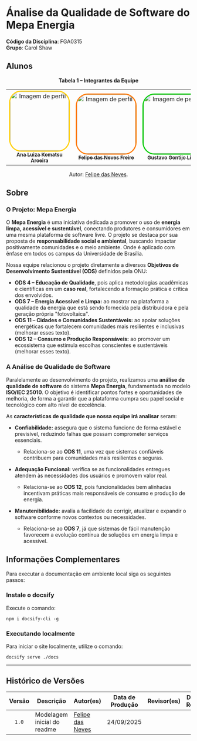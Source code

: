 # Ánalise da Qualidade de Software do Mepa Energia

**Código da Disciplina**: FGA0315<br>
**Grupo**: Carol Shaw<br>

## Alunos



<div align="center">
  <p><strong>Tabela 1 – Integrantes da Equipe</strong></p>



  <table>
    <tr>
      <td align="center">
        <a href="https://github.com/luluaroeira">
          <img style="border-radius: 20%; border: 3px solid #ffcf00;" src="https://avatars.githubusercontent.com/u/89143347?v=4" width="160px" alt="Imagem de perfil"/>
          <br /><sub><b>Ana Luiza Komatsu Aroeira</b></sub>
        </a><br />
      </td>
      <td align="center">
        <a href="https://github.com/FelipeFreire-gf">
          <img style="border-radius: 20%; border: 3px solid #ff7a00;" src="https://avatars.githubusercontent.com/u/62055315?v=4" width="160px" alt="Imagem de perfil"/>
          <br /><sub><b>Felipe das Neves Freire</b></sub>
        </a><br />
      </td>
      <td align="center">
        <a href="https://github.com/Guga301104">
          <img style="border-radius: 20%; border: 3px solid #00cf00;" src="https://avatars.githubusercontent.com/u/186294456?v=4" width="160px" alt="Imagem de perfil"/>
          <br /><sub><b>Gustavo Gontijo Lima</b></sub>
        </a><br />
      </td>
      <td align="center">
        <a href="https://github.com/">
          <img style="border-radius: 20%; border: 3px solid #526fff;" src="https://avatars.githubusercontent.com/u/" width="160px" alt="Imagem de perfil"/>
          <br /><sub><b>Marcos Santos Bittar</b></sub>
        </a><br />
      </td>
       <td align="center">
        <a href="https://github.com/MylenaTrindade">
          <img style="border-radius: 20%; border: 3px solid #526fff;" src="https://avatars.githubusercontent.com/u/144967061?v=4" width="160px" alt="Imagem de perfil"/>
          <br /><sub><b>Mylena Trindade de Mendonca</b></sub>
        </a><br />
      </td>
       <td align="center">
        <a href="https://github.com/">
          <img style="border-radius: 20%; border: 3px solid #ff52f1ff;" src="https://avatars.githubusercontent.com/u/" width="160px" alt="Imagem de perfil"/>
          <br /><sub><b>Pedro de Oliveira Campos Barbosa</b></sub>
        </a><br />
      </td>


  </table>
  <p>Autor: <a href="https://github.com/FelipeFreire-gf">Felipe das Neves</a>.</p>
</div>


## Sobre  

### O Projeto: Mepa Energia  

O **Mepa Energia** é uma iniciativa dedicada a promover o uso de **energia limpa, acessível e sustentável**, conectando produtores e consumidores em uma mesma plataforma de software livre. O projeto se destaca por sua proposta de **responsabilidade social e ambiental**, buscando impactar positivamente comunidades e o meio ambiente. Onde é aplicado com ênfase em todos os campus da Universidade de Brasília. 

Nossa equipe relacionou o projeto diretamente a diversos **Objetivos de Desenvolvimento Sustentável (ODS)** definidos pela ONU:  

- **ODS 4 – Educação de Qualidade**, pois aplica metodologias acadêmicas e científicas em um **caso real**, fortalecendo a formação prática e crítica dos envolvidos. 
- **ODS 7 – Energia Acessível e Limpa:** ao mostrar na plataforma a qualidade da energia que está sendo fornecida pela distribuidora e pela geração própria "fotovoltaica".  
- **ODS 11 – Cidades e Comunidades Sustentáveis:** ao apoiar soluções energéticas que fortalecem comunidades mais resilientes e inclusivas  (melhorar esses texto).  
- **ODS 12 – Consumo e Produção Responsáveis:** ao promover um ecossistema que estimula escolhas conscientes e sustentáveis (melhorar esses texto).  
 
### A Análise de Qualidade de Software  

Paralelamente ao desenvolvimento do projeto, realizamos uma **análise de qualidade de software** do sistema **Mepa Energia**, fundamentada no modelo **ISO/IEC 25010**. O objetivo é identificar pontos fortes e oportunidades de melhoria, de forma a garantir que a plataforma cumpra seu papel social e tecnológico com alto nível de excelência.  

As **características de qualidade que nossa equipe irá analisar** seram:  

- **Confiabilidade:** assegura que o sistema funcione de forma estável e previsível, reduzindo falhas que possam comprometer serviços essenciais.  
  - Relaciona-se ao **ODS 11**, uma vez que sistemas confiáveis contribuem para comunidades mais resilientes e seguras.  

- **Adequação Funcional:** verifica se as funcionalidades entregues atendem às necessidades dos usuários e promovem valor real.  
  - Relaciona-se ao **ODS 12**, pois funcionalidades bem alinhadas incentivam práticas mais responsáveis de consumo e produção de energia.  

- **Manutenibilidade:** avalia a facilidade de corrigir, atualizar e expandir o software conforme novos contextos ou necessidades.  
  - Relaciona-se ao **ODS 7**, já que sistemas de fácil manutenção favorecem a evolução contínua de soluções em energia limpa e acessível.  


## Informações Complementares 

Para executar a documentação em ambiente local siga os seguintes passos:

### Instale o docsify

Execute o comando:

```shell
npm i docsify-cli -g
```

### Executando localmente

Para iniciar o site localmente, utilize o comando:

```shell
docsify serve ./docs
```
---

## Histórico de Versões

| Versão | Descrição | Autor(es) | Data de Produção | Revisor(es) | Data de Revisão | Incremento do Revisor|
| :----: | --------- | --------- | :--------------: | ----------- | :-------------: | :-------------: |
| `1.0` | Modelagem inicial do readme | [Felipe das Neves](https://github.com/FelipeFreire-gf) | 24/09/2025 | | | |
